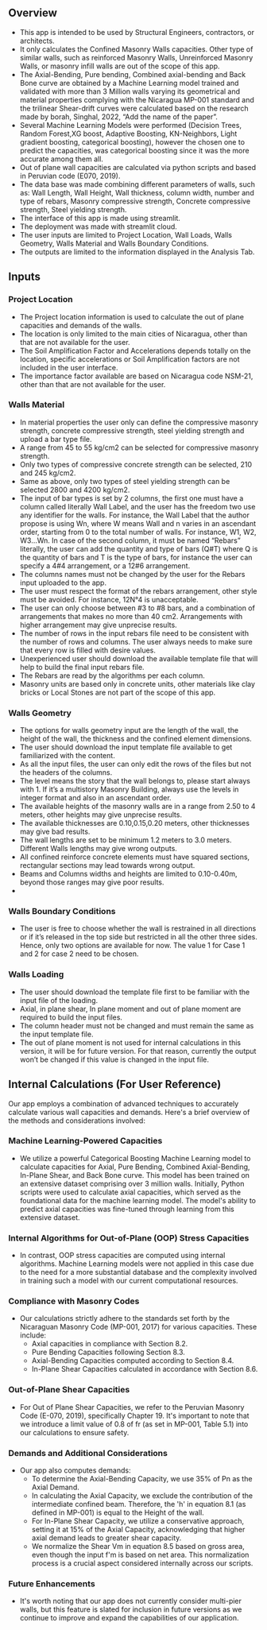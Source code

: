 ## Overview

- This app is intended to be used by Structural Engineers, contractors, or architects.
- It only calculates the Confined Masonry Walls capacities. Other type of similar walls, such as reinforced Masonry Walls, Unreinforced Masonry Walls, or masonry infill walls are out of the scope of this app.
- The Axial-Bending, Pure bending, Combined axial-bending and Back Bone curve are obtained by a Machine Learning model trained and validated with more than 3 Million walls varying its geometrical and material properties complying with the Nicaragua MP-001 standard and the trilinear Shear-drift curves were calculated based on the research made by borah, Singhal, 2022, “Add the name of the paper”.
- Several Machine Learning Models were performed (Decision Trees, Random Forest,XG boost, Adaptive Boosting, KN-Neighbors, Light gradient boosting, categorical boosting), however the chosen one to predict the capacities, was categorical boosting since it was the more accurate among them all.
- Out of plane wall capacities are calculated via python scripts and based in Peruvian code (E070, 2019).
- The data base was made combining different parameters of walls, such as: Wall Length, Wall Height, Wall thickness, column width, number and type of rebars,  Masonry compressive strength, Concrete compressive strength, Steel yielding strength.
- The interface of this app is made using streamlit.
- The deployment was made with streamlit cloud.
- The user inputs are limited to Project Location, Wall Loads, Walls Geometry, Walls Material and Walls Boundary Conditions.
- The outputs are limited to the information displayed in the Analysis Tab.

## Inputs

### Project Location

- The Project location information is used to calculate the out of plane capacities and demands of the walls.
- The location is only limited to the main cities of Nicaragua, other than that are not available for the user.
- The Soil Amplification Factor and Accelerations depends totally on the location, specific accelerations or Soil Amplification factors are not included in the user interface.
- The importance factor available are based on Nicaragua code NSM-21, other than that are not available for the user.
  
### Walls Material

- In material properties the user only can define the compressive masonry strength, concrete compressive strength, steel yielding strength and upload a bar type file.
- A range from 45 to 55 kg/cm2 can be selected for compressive masonry strength.
- Only two types of compressive concrete strength can be selected, 210 and 245 kg/cm2.
- Same as above, only two types of steel yielding strength can be selected 2800 and 4200 kg/cm2.
- The input of bar types is set by 2 columns, the first one must have a column called literally Wall Label, and the user has the freedom two use any identifier for the walls. For instance, the Wall Label that the author propose is using Wn, where W means Wall and n varies in an ascendant order, starting from 0 to the total number of walls. For instance, W1, W2, W3…Wn. In case of the second column, it must be named “Rebars” literally, the user can add the quantity and type of bars (Q#T) where Q is the quantity of bars and T is the type of bars, for instance the user can specify a 4#4 arrangement, or a 12#6 arrangement.
- The columns names must not be changed by the user for the Rebars input uploaded to the app.
- The user must respect the format of the rebars arrangement, other style must be avoided. For instance, 12N°4 is unacceptable.
- The user can only choose between #3 to #8 bars, and a combination of arrangements that makes no more than 40 cm2. Arrangements with higher arrangement may give unprecise results.
- The number of rows in the input rebars file need to be consistent with the number of rows and columns. The user always needs to make sure that every row is filled with desire values.
- Unexperienced user should download the available template file that will help to build the final input rebars file.
- The Rebars are read by the algorithms per each column. 
- Masonry units are based only in concrete units, other materials like clay bricks or Local Stones are not part of the scope of this app.

### Walls Geometry

- The options for walls geometry input are the length of the wall, the height of the wall, the thickness and the confined element dimensions.
- The user should download the input template file available to get familiarized with the content.
- As all the input files, the user can only edit the rows of the files but not the headers of the columns.
- The level means the story that the wall belongs to, please start always with 1. If it’s a multistory Masonry Building, always use the levels in integer format and also in an ascendant order.
- The available heights of the masonry walls are in a range from 2.50 to 4 meters, other heights may give unprecise results.
- The available thicknesses are 0.10,0.15,0.20 meters, other thicknesses may give bad results.
- The wall lengths are set to be minimum 1.2 meters to 3.0 meters. Different Walls lengths may give wrong outputs.
- All confined reinforce concrete elements must have squared sections, rectangular sections may lead towards wrong output.
- Beams and Columns widths and heights are limited to 0.10-0.40m, beyond those ranges may give poor results.
- 
### Walls Boundary Conditions

- The user is free to choose whether the wall is restrained in all directions or if it’s released in the top side but restricted in all the other three sides. Hence, only two options are available for now. The value 1 for Case 1 and 2 for case 2 need to be chosen.

### Walls Loading

- The user should download the template file first to be familiar with the input file of the loading.
- Axial, in plane shear, In plane moment and out of plane moment are required to build the input files.
- The column header must not be changed and must remain the same as the input template file. 
- The out of plane moment is not used for internal calculations in this version, it will be for future version. For that reason, currently the output won’t be changed if this value is changed in the input file.


## Internal Calculations (For User Reference)

Our app employs a combination of advanced techniques to accurately calculate various wall capacities and demands. Here's a brief overview of the methods and considerations involved:

### Machine Learning-Powered Capacities
- We utilize a powerful Categorical Boosting Machine Learning model to calculate capacities for Axial, Pure Bending, Combined Axial-Bending, In-Plane Shear, and Back Bone curve. This model has been trained on an extensive dataset comprising over 3 million walls. Initially, Python scripts were used to calculate axial capacities, which served as the foundational data for the machine learning model. The model's ability to predict axial capacities was fine-tuned through learning from this extensive dataset.

### Internal Algorithms for Out-of-Plane (OOP) Stress Capacities
- In contrast, OOP stress capacities are computed using internal algorithms. Machine Learning models were not applied in this case due to the need for a more substantial database and the complexity involved in training such a model with our current computational resources.

### Compliance with Masonry Codes
- Our calculations strictly adhere to the standards set forth by the Nicaraguan Masonry Code (MP-001, 2017) for various capacities. These include:
  - Axial capacities in compliance with Section 8.2.
  - Pure Bending Capacities following Section 8.3.
  - Axial-Bending Capacities computed according to Section 8.4.
  - In-Plane Shear Capacities calculated in accordance with Section 8.6.

### Out-of-Plane Shear Capacities
- For Out of Plane Shear Capacities, we refer to the Peruvian Masonry Code (E-070, 2019), specifically Chapter 19. It's important to note that we introduce a limit value of 0.8 of fr (as set in MP-001, Table 5.1) into our calculations to ensure safety.

### Demands and Additional Considerations
- Our app also computes demands:
  - To determine the Axial-Bending Capacity, we use 35% of Pn as the Axial Demand.
  - In calculating the Axial Capacity, we exclude the contribution of the intermediate confined beam. Therefore, the 'h' in equation 8.1 (as defined in MP-001) is equal to the Height of the wall.
  - For In-Plane Shear Capacity, we utilize a conservative approach, setting it at 15% of the Axial Capacity, acknowledging that higher axial demand leads to greater shear capacity.
  - We normalize the Shear Vm in equation 8.5 based on gross area, even though the input f'm is based on net area. This normalization process is a crucial aspect considered internally across our scripts.

### Future Enhancements
- It's worth noting that our app does not currently consider multi-pier walls, but this feature is slated for inclusion in future versions as we continue to improve and expand the capabilities of our application.
